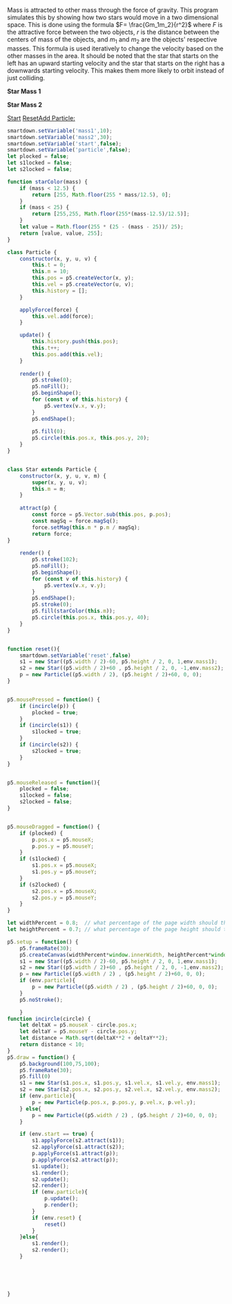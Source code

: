Mass is attracted to other mass through the force of gravity. This program simulates this by showing how two stars would move in a two dimensional space. This is done using the formula $F= \frac{Gm_1m_2}{r^2}$ where $F$ is the attractive force between the two objects, $r$ is the distance between the centers of mass of the objects, and $m_1$ and $m_2$ are the objects' respective masses. This formula is used iteratively to change the velocity based on the other masses in the area. 
It should be noted that the star that starts on the left has an upward starting velocity and the star that starts on the right has a downwards starting velocity. This makes them more likely to orbit instead of just colliding. 


**Star Mass 1** [](:?mass1|number) [](:-mass1/1/50/1)

**Star Mass 2** [](:?mass2|number) [](:-mass2/1/50/1)

[Start](:=start=true) [Reset](:=reset=true)[Add Particle:](:Xparticle)

```javascript /p5js/autoplay
smartdown.setVariable('mass1',10);
smartdown.setVariable('mass2',30);
smartdown.setVariable('start',false);
smartdown.setVariable('particle',false);
let plocked = false;
let s1locked = false;
let s2locked = false;

function starColor(mass) {
    if (mass < 12.5) {
        return [255, Math.floor(255 * mass/12.5), 0];
    }
    if (mass < 25) {
        return [255,255, Math.floor(255*(mass-12.5)/12.5)];
    } 
    let value = Math.floor(255 * (25 - (mass - 25))/ 25);
    return [value, value, 255];
}

class Particle {
    constructor(x, y, u, v) {
        this.t = 0;
        this.m = 10;
        this.pos = p5.createVector(x, y);
        this.vel = p5.createVector(u, v);
        this.history = [];
    }

    applyForce(force) {
        this.vel.add(force);
    }

    update() {
        this.history.push(this.pos);
        this.t++;
        this.pos.add(this.vel);
    }
  
    render() {
        p5.stroke(0);
        p5.noFill();
        p5.beginShape();
        for (const v of this.history) {
            p5.vertex(v.x, v.y);
        }
        p5.endShape();
    
        p5.fill(0);
        p5.circle(this.pos.x, this.pos.y, 20);
    }
} 


class Star extends Particle {
    constructor(x, y, u, v, m) {
        super(x, y, u, v);
        this.m = m;
    }
  
    attract(p) {
        const force = p5.Vector.sub(this.pos, p.pos);
        const magSq = force.magSq();
        force.setMag(this.m * p.m / magSq);
        return force;
}
  
    render() {
        p5.stroke(102);
        p5.noFill();
        p5.beginShape();
        for (const v of this.history) {
            p5.vertex(v.x, v.y);
        }
        p5.endShape();
        p5.stroke(0);
        p5.fill(starColor(this.m));
        p5.circle(this.pos.x, this.pos.y, 40);
    }
}


function reset(){
    smartdown.setVariable('reset',false)
    s1 = new Star((p5.width / 2)-60, p5.height / 2, 0, 1,env.mass1);
    s2 = new Star((p5.width / 2)+60 , p5.height / 2, 0, -1,env.mass2);
    p = new Particle((p5.width / 2), (p5.height / 2)+60, 0, 0);
}


p5.mousePressed = function() {
    if (incircle(p)) {
        plocked = true;
    } 
    if (incircle(s1)) {
        s1locked = true;
    }
    if (incircle(s2)) {
        s2locked = true;
    }
}


p5.mouseReleased = function(){
    plocked = false;
    s1locked = false;
    s2locked = false;
}


p5.mouseDragged = function() {
    if (plocked) {
        p.pos.x = p5.mouseX;
        p.pos.y = p5.mouseY;
    }
    if (s1locked) {
        s1.pos.x = p5.mouseX;
        s1.pos.y = p5.mouseY;
    }
    if (s2locked) {
        s2.pos.x = p5.mouseX;
        s2.pos.y = p5.mouseY;
    }
}

let widthPercent = 0.8;  // what percentage of the page width should the app get
let heightPercent = 0.7; // what percentage of the page height should the app get

p5.setup = function() {
    p5.frameRate(30);
    p5.createCanvas(widthPercent*window.innerWidth, heightPercent*window.innerHeight);
    s1 = new Star((p5.width / 2)-60, p5.height / 2, 0, 1,env.mass1);
    s2 = new Star((p5.width / 2)+60 , p5.height / 2, 0, -1,env.mass2);
    p = new Particle((p5.width / 2) , (p5.height / 2)+60, 0, 0);
    if (env.particle){
        p = new Particle((p5.width / 2) , (p5.height / 2)+60, 0, 0);
    }   
    p5.noStroke();

    }
function incircle(circle) {
    let deltaX = p5.mouseX - circle.pos.x;
    let deltaY = p5.mouseY - circle.pos.y;
    let distance = Math.sqrt(deltaX**2 + deltaY**2);
    return distance < 10;
}
p5.draw = function() {
    p5.background(100,75,100);
    p5.frameRate(30);
    p5.fill(0)
    s1 = new Star(s1.pos.x, s1.pos.y, s1.vel.x, s1.vel.y, env.mass1);
    s2 = new Star(s2.pos.x, s2.pos.y, s2.vel.x, s2.vel.y, env.mass2);
    if (env.particle){
        p = new Particle(p.pos.x, p.pos.y, p.vel.x, p.vel.y);
    } else{
        p = new Particle((p5.width / 2) , (p5.height / 2)+60, 0, 0);
    }

    if (env.start == true) {
        s1.applyForce(s2.attract(s1));
        s2.applyForce(s1.attract(s2));
        p.applyForce(s1.attract(p));
        p.applyForce(s2.attract(p));
        s1.update();
        s1.render();
        s2.update();
        s2.render();
        if (env.particle){
            p.update();
            p.render();
        }
        if (env.reset) {
            reset()
        }
    }else{
        s1.render();
        s2.render();
    }
    
        



}
```
